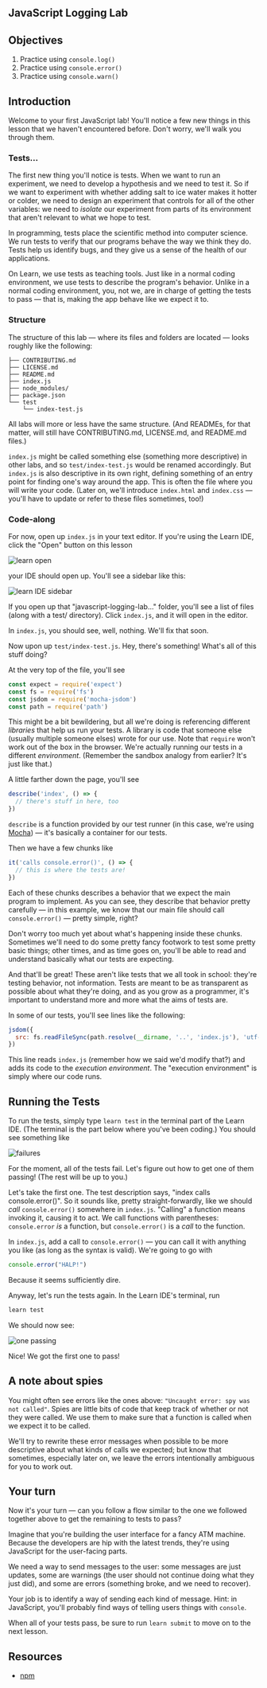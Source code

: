 JavaScript Logging Lab
---

## Objectives

1. Practice using `console.log()`
2. Practice using `console.error()`
3. Practice using `console.warn()`


## Introduction

Welcome to your first JavaScript lab! You'll notice a few new things in this lesson that we haven't encountered before. Don't worry, we'll walk you through them.

### Tests...

The first new thing you'll notice is tests.  When we want to run an experiment, we need to develop a hypothesis and we need to test it. So if we want to experiment with whether adding salt to ice water makes it hotter or colder, we need to design an experiment that controls for all of the other variables: we need to _isolate_ our experiment from parts of its environment that aren't relevant to what we hope to test.

In programming, tests place the scientific method into computer science. We run tests to verify that our programs behave the way we think they do. Tests help us identify bugs, and they give us a sense of the health of our applications.

On Learn, we use tests as teaching tools. Just like in a normal coding environment, we use tests to describe the program's behavior. Unlike in a normal coding environment, you, not we, are in charge of getting the tests to pass — that is, making the app behave like we expect it to.

### Structure

The structure of this lab — where its files and folders are located — looks roughly like the following:

``` shell
├── CONTRIBUTING.md
├── LICENSE.md
├── README.md
├── index.js
├── node_modules/
├── package.json
└── test
    └── index-test.js
```

All labs will more or less have the same structure. (And READMEs, for that matter, will still have CONTRIBUTING.md, LICENSE.md, and README.md files.)

`index.js` might be called something else (something more descriptive) in other labs, and so `test/index-test.js` would be renamed accordingly. But `index.js` is also descriptive in its own right, defining something of an entry point for finding one's way around the app. This is often the file where you will write your code. (Later on, we'll introduce `index.html` and `index.css` — you'll have to update or refer to these files sometimes, too!)

### Code-along

For now, open up `index.js` in your text editor. If you're using the Learn IDE, click the "Open" button on this lesson

![learn open](https://curriculum-content.s3.amazonaws.com/skills-based-js/learn_open.png)

your IDE should open up. You'll see a sidebar like this:

![learn IDE sidebar](https://curriculum-content.s3.amazonaws.com/skills-based-js/learn_ide_sidebar.png)

If you open up that "javascript-logging-lab..." folder, you'll see a list of files (along with a test/ directory). Click `index.js`, and it will open in the editor.

In `index.js`, you should see, well, nothing. We'll fix that soon.

Now upon up `test/index-test.js`. Hey, there's something! What's all of this stuff doing?

At the very top of the file, you'll see

``` javascript
const expect = require('expect')
const fs = require('fs')
const jsdom = require('mocha-jsdom')
const path = require('path')
```

This might be a bit bewildering, but all we're doing is referencing different _libraries_ that help us run your tests. A library is code that someone else (usually multiple someone elses) wrote for our use. Note that `require` won't work out of the box in the browser. We're actually running our tests in a different _environment_. (Remember the sandbox analogy from earlier? It's just like that.)

A little farther down the page, you'll see

``` javascript
describe('index', () => {
  // there's stuff in here, too
})
```

`describe` is a function provided by our test runner (in this case, we're using [Mocha](https://mochajs.org/)) — it's basically a container for our tests.

Then we have a few chunks like

``` javascript
it('calls console.error()', () => {
  // this is where the tests are!
})
```

Each of these chunks describes a behavior that we expect the main program to implement. As you can see, they describe that behavior pretty carefully — in this example, we know that our main file should call `console.error()` — pretty simple, right?

Don't worry too much yet about what's happening inside these chunks. Sometimes we'll need to do some pretty fancy footwork to test some pretty basic things; other times, and as time goes on, you'll be able to read and understand basically what our tests are expecting.

And that'll be great! These aren't like tests that we all took in school: they're testing behavior, not information. Tests are meant to be as transparent as possible about what they're doing, and as you grow as a programmer, it's important to understand more and more what the aims of tests are.

In some of our tests, you'll see lines like the following:

``` javascript
jsdom({
  src: fs.readFileSync(path.resolve(__dirname, '..', 'index.js'), 'utf-8')
})
```

This line reads `index.js` (remember how we said we'd modify that?) and adds its code to the _execution environment_. The "execution environment" is simply where our code runs.

## Running the Tests

To run the tests, simply type `learn test` in the terminal part of the Learn IDE. (The terminal is the part below where you've been coding.) You should see something like

![failures](https://curriculum-content.s3.amazonaws.com/skills-based-js/console_logging_lab_all_failing.png)

For the moment, all of the tests fail. Let's figure out how to get one of them passing! (The rest will be up to you.)

Let's take the first one. The test description says, "index calls console.error()". So it sounds like, pretty straight-forwardly, like we should _call_ `console.error()` somewhere in `index.js`. "Calling" a function means invoking it, causing it to act. We call functions with parentheses: `console.error` _is_ a function, but `console.error()` is a _call_ to the function.

In `index.js`, add a call to `console.error()` — you can call it with anything you like (as long as the syntax is valid). We're going to go with

``` javascript
console.error("HALP!")
```

Because it seems sufficiently dire.

Anyway, let's run the tests again. In the Learn IDE's terminal, run

``` javascript
learn test
```

We should now see:

![one passing](https://curriculum-content.s3.amazonaws.com/skills-based-js/console_logging_lab_one_passing.png)

Nice! We got the first one to pass!

## A note about spies

You might often see errors like the ones above: `"Uncaught error: spy was not called"`. Spies are little bits of code that keep track of whether or not they were called. We use them to make sure that a function is called when we expect it to be called.

We'll try to rewrite these error messages when possible to be more descriptive about what kinds of calls we expected; but know that sometimes, especially later on, we leave the errors intentionally ambiguous for you to work out.

## Your turn

Now it's your turn — can you follow a flow similar to the one we followed together above to get the remaining to tests to pass?

Imagine that you're building the user interface for a fancy ATM machine.
Because the developers are hip with the latest trends, they're using
JavaScript for the user-facing parts.

We need a way to send messages to the user: some messages are just updates,
some are warnings (the user should not continue doing what they just did),
and some are errors (something broke, and we need to recover).

Your job is to identify a way of sending each kind of message. Hint: in
JavaScript, you'll probably find ways of telling users things with `console`.

When all of your tests pass, be sure to run `learn submit` to move on to the next lesson.

## Resources

- [npm](https://npmjs.org)
